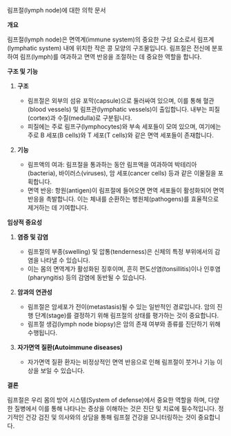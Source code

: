 림프절(lymph node)에 대한 의학 문서

**개요**

림프절(lymph node)은 면역계(immune system)의 중요한 구성 요소로서 림프계(lymphatic system) 내에 위치한 작은 콩 모양의 구조물입니다. 림프절은 전신에 분포하여 림프(lymph)를 여과하고 면역 반응을 조절하는 데 중요한 역할을 합니다.

**구조 및 기능**

1. **구조**
   - 림프절은 외부의 섬유 포막(capsule)으로 둘러싸여 있으며, 이를 통해 혈관(blood vessels) 및 림프관(lymphatic vessels)이 출입합니다. 내부는 피질(cortex)과 수질(medulla)로 구분됩니다.
   - 피질에는 주로 림프구(lymphocytes)와 부속 세포들이 모여 있으며, 여기에는 주로 B 세포(B cells)와 T 세포(T cells)와 같은 면역 세포들이 존재합니다.

2. **기능**
   - 림프액의 여과: 림프절을 통과하는 동안 림프액을 여과하여 박테리아(bacteria), 바이러스(viruses), 암 세포(cancer cells) 등과 같은 이물질을 포획합니다.
   - 면역 반응: 항원(antigen)이 림프절에 들어오면 면역 세포들이 활성화되어 면역 반응을 촉발합니다. 이는 체내를 순환하는 병원체(pathogens)를 효율적으로 제거하는 데 기여합니다.

**임상적 중요성**

1. **염증 및 감염**
   - 림프절의 부종(swelling) 및 압통(tenderness)은 신체의 특정 부위에서의 감염을 나타낼 수 있습니다.
   - 이는 몸의 면역계가 활성화된 징후이며, 흔히 편도선염(tonsillitis)이나 인후염(pharyngitis) 등의 감염에 동반될 수 있습니다.

2. **암과의 연관성**
   - 림프절은 암세포가 전이(metastasis)될 수 있는 일반적인 경로입니다. 암의 진행 단계(stage)를 결정하기 위해 림프절의 상태를 평가하는 것이 중요합니다.
   - 림프절 생검(lymph node biopsy)은 암의 존재 여부와 종류를 진단하기 위해 수행됩니다.

3. **자가면역 질환(Autoimmune diseases)**
   - 자가면역 질환 환자는 비정상적인 면역 반응으로 인해 림프절이 붓거나 기능 이상을 보일 수 있습니다.

**결론**

림프절은 우리 몸의 방어 시스템(System of defense)에서 중요한 역할을 하며, 다양한 질병에서 이를 통해 나타나는 증상을 이해하는 것은 진단 및 치료에 필수적입니다. 정기적인 건강 검진 및 의사와의 상담을 통해 림프절 건강을 모니터링하는 것이 중요합니다.
